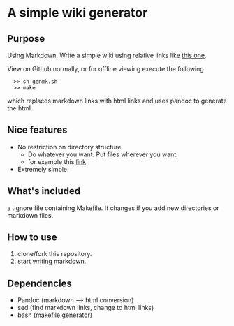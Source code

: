 # A simple wiki generator




## Purpose

Using Markdown, Write a simple wiki using relative links like [this one](linked.md). 

View on Github normally, or for offline viewing execute the following


```
  >> sh genmk.sh
  >> make 
```


which replaces markdown links with html links and uses pandoc to generate the html.



## Nice features

* No restriction on directory structure. 
  * Do whatever you want. Put files wherever you want.
  * for example this [link](example/my_custom_structure/link.md)
* Extremely simple.



## What's included

a .ignore file containing Makefile. It changes if you add new directories or markdown files.



## How to use

1. clone/fork this repository.
2. start writing markdown.


## Dependencies

* Pandoc (markdown --> html conversion)
* sed (find markdown links, change to html links)
* bash (makefile generator)
